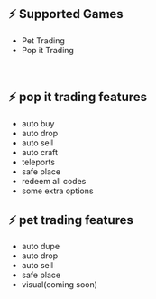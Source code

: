 ## ⚡ Supported Games

- Pet Trading
- Pop it Trading
<br/>

## ⚡ pop it trading features
- auto buy
- auto drop
- auto sell
- auto craft
- teleports
- safe place
- redeem all codes
- some extra options

## ⚡ pet trading features
- auto dupe
- auto drop
- auto sell
- safe place
- visual(coming soon)
